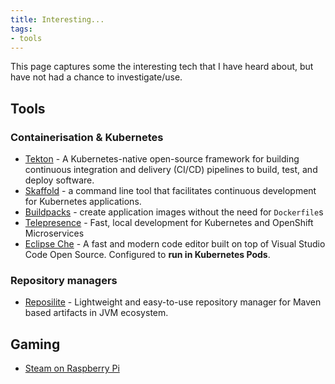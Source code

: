 ```yaml
---
title: Interesting...
tags:
- tools
---
```


This page captures some the interesting tech that I have heard about, but have not had a chance to investigate/use.
<!--more-->

## Tools

### Containerisation & Kubernetes

* [Tekton](https://tekton.dev/) - A Kubernetes-native open-source framework for building continuous integration and delivery (CI/CD) pipelines to build, test, and deploy software.
* [Skaffold](https://skaffold.dev/) - a command line tool that facilitates continuous development for Kubernetes applications.
* [Buildpacks](https://buildpacks.io/) - create application images without the need for `Dockerfile`s
* [Telepresence](https://www.telepresence.io/) - Fast, local development for Kubernetes and OpenShift Microservices
* [Eclipse Che](https://www.eclipse.org/che/) - A fast and modern code editor built on top of Visual Studio Code Open Source. Configured to **run in Kubernetes Pods**.

### Repository managers

* [Reposilite](https://reposilite.com/) - Lightweight and easy-to-use repository manager for Maven based artifacts in JVM ecosystem.

## Gaming

* [Steam on Raspberry Pi](https://help.steampowered.com/en/faqs/view/6424-467A-31D9-C6CB)


